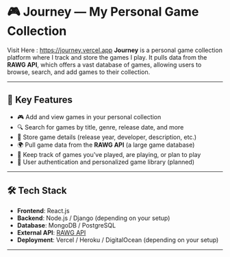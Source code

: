 # 🎮 Journey — My Personal Game Collection


Visit Here : https://journey.vercel.app
**Journey** is a personal game collection platform where I track and store the games I play. It pulls data from the **RAWG API**, which offers a vast database of games, allowing users to browse, search, and add games to their collection.

---

## 🚀 Key Features

- 🎮 Add and view games in your personal collection
- 🔍 Search for games by title, genre, release date, and more
- 📝 Store game details (release year, developer, description, etc.)
- 🌍 Pull game data from the **RAWG API** (a large game database)
- 🧳 Keep track of games you've played, are playing, or plan to play
- 🔐 User authentication and personalized game library (planned)

---

## 🛠 Tech Stack

- **Frontend**: React.js
- **Backend**: Node.js / Django (depending on your setup)
- **Database**: MongoDB / PostgreSQL
- **External API**: [RAWG API](https://rawg.io/apidocs)
- **Deployment**: Vercel / Heroku / DigitalOcean (depending on your setup)

---
